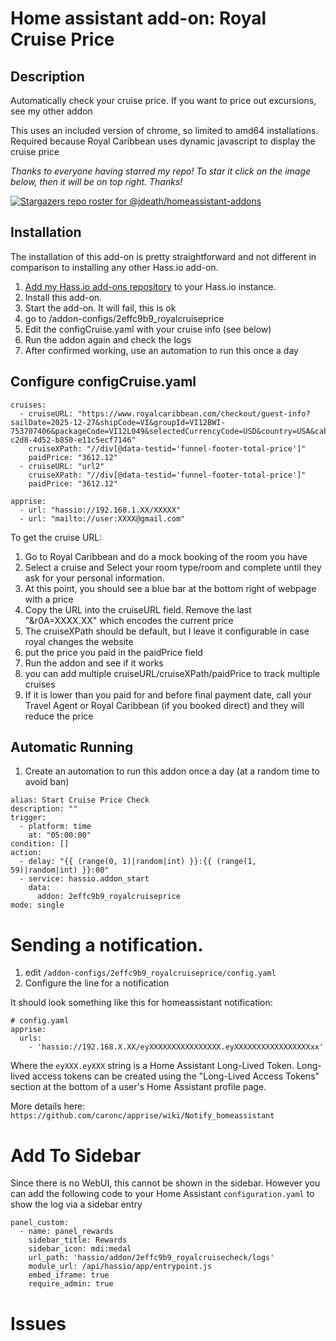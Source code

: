 # Home assistant add-on: Royal Cruise Price

## Description
Automatically check your cruise price. If you want to price out excursions, see my other addon

This uses an included version of chrome, so limited to amd64 installations. Required because Royal Caribbean uses dynamic javascript to display the cruise price

_Thanks to everyone having starred my repo! To star it click on the image below, then it will be on top right. Thanks!_

[![Stargazers repo roster for @jdeath/homeassistant-addons](https://reporoster.com/stars/jdeath/homeassistant-addons)](https://github.com/jdeath/homeassistant-addons/stargazers)


## Installation

The installation of this add-on is pretty straightforward and not different in
comparison to installing any other Hass.io add-on.

1. [Add my Hass.io add-ons repository][repository] to your Hass.io instance.
1. Install this add-on.
1. Start the add-on. It will fail, this is ok
1. go to /addon-configs/2effc9b9_royalcruiseprice
1. Edit the configCruise.yaml with your cruise info (see below)
1. Run the addon again and check the logs
1. After confirmed working, use an automation to run this once a day


## Configure configCruise.yaml

```
cruises:
  - cruiseURL: "https://www.royalcaribbean.com/checkout/guest-info?sailDate=2025-12-27&shipCode=VI&groupId=VI12BWI-753707406&packageCode=VI12L049&selectedCurrencyCode=USD&country=USA&cabinClassType=OUTSIDE&roomIndex=0&r0a=2&r0c=0&r0b=n&r0r=n&r0s=n&r0q=n&r0t=n&r0d=OUTSIDE&r0D=y&rgVisited=true&r0C=y&r0e=N&r0f=4N&r0g=BESTRATE&r0h=n&r0j=2138&r0w=2&r0B=BD&r0x=AF&r0y=6aa01639-c2d8-4d52-b850-e11c5ecf7146"
    cruiseXPath: "//div[@data-testid='funnel-footer-total-price']"
    paidPrice: "3612.12"
  - cruiseURL: "url2"
    cruiseXPath: "//div[@data-testid='funnel-footer-total-price']"
    paidPrice: "3612.12"	

apprise:
  - url: "hassio://192.168.1.XX/XXXXX"
  - url: "mailto://user:XXXX@gmail.com"
```

To get the cruise URL:
1. Go to Royal Caribbean and do a mock booking of the room you have
1. Select a cruise and Select your room type/room and complete until they ask for your personal information.
1. At this point, you should see a blue bar at the bottom right of webpage with a price
1. Copy the URL into the cruiseURL field. Remove the last "&r0A=XXXX.XX" which encodes the current price
1. The cruiseXPath should be default, but I leave it configurable in case royal changes the website
1. put the price you paid in the paidPrice field
1. Run the addon and see if it works
1. you can add multiple cruiseURL/cruiseXPath/paidPrice to track multiple cruises
1. If it is lower than you paid for and before final payment date, call your Travel Agent or Royal Caribbean (if you booked direct) and they will reduce the price
## Automatic Running
1. Create an automation to run this addon once a day (at a random time to avoid ban)

```
alias: Start Cruise Price Check
description: ""
trigger:
  - platform: time
    at: "05:00:00"
condition: []
action:
  - delay: "{{ (range(0, 1)|random|int) }}:{{ (range(1, 59)|random|int) }}:00"
  - service: hassio.addon_start
    data:
      addon: 2effc9b9_royalcruiseprice
mode: single
```

# Sending a notification.
1. edit `/addon-configs/2effc9b9_royalcruiseprice/config.yaml`
1. Configure the line for a notification

It should look something like this for homeassistant notification:
```
# config.yaml
apprise:
  urls:
    - 'hassio://192.168.X.XX/eyXXXXXXXXXXXXXXXX.eyXXXXXXXXXXXXXXXXXxx'
```
Where the `eyXXX.eyXXX` string is a Home Assistant Long-Lived Token. Long-lived access tokens can be created using the "Long-Lived Access Tokens" section at the bottom of a user's Home Assistant profile page.

More details here: `https://github.com/caronc/apprise/wiki/Notify_homeassistant`

# Add To Sidebar
Since there is no WebUI, this cannot be shown in the sidebar. However you can add the following code to your Home Assistant `configuration.yaml` to show the log via a sidebar entry

```
panel_custom:
  - name: panel_rewards
    sidebar_title: Rewards
    sidebar_icon: mdi:medal
    url_path: 'hassio/addon/2effc9b9_royalcruisecheck/logs'
    module_url: /api/hassio/app/entrypoint.js
    embed_iframe: true
    require_admin: true
```

# Issues


[repository]: https://github.com/jdeath/homeassistant-addons

